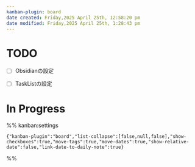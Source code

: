 ```yaml
---
kanban-plugin: board
date created: Friday,2025 April 25th, 12:58:20 pm
date modified: Friday,2025 April 25th, 1:28:43 pm
---
```


# TODO

- [ ] Obsidianの設定
- [ ] TaskListの設定


# In Progress





%% kanban:settings
```
{"kanban-plugin":"board","list-collapse":[false,null,false],"show-checkboxes":true,"move-tags":true,"move-dates":true,"show-relative-date":false,"link-date-to-daily-note":true}
```
%%
